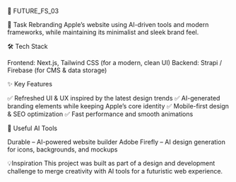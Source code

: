 
🚀 FUTURE_FS_03

📌 Task
Rebranding Apple’s website using AI-driven tools and modern frameworks, while maintaining its minimalist and sleek brand feel.

🛠 Tech Stack

Frontend: Next.js, Tailwind CSS (for a modern, clean UI)
Backend: Strapi / Firebase (for CMS & data storage)

✨ Key Features

✅ Refreshed UI & UX inspired by the latest design trends
✅ AI-generated branding elements while keeping Apple’s core identity
✅ Mobile-first design & SEO optimization
✅ Fast performance and smooth animations

🤖 Useful AI Tools

Durable – AI-powered website builder
Adobe Firefly – AI design generation for icons, backgrounds, and mockups

💡Inspiration
This project was built as part of a design and development challenge to merge creativity with AI tools for a futuristic web experience.

